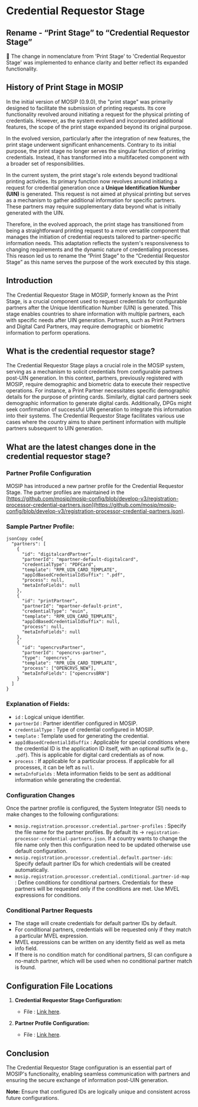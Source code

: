 # Credential Requestor Stage

## Rename - “Print Stage” to “Credential Requestor Stage”

📝 The change in nomenclature from 'Print Stage' to 'Credential Requestor Stage' was implemented to enhance clarity and better reflect its expanded functionality.

## History of Print Stage in MOSIP

In the initial version of MOSIP (0.9.0), the "print stage" was primarily designed to facilitate the submission of printing requests. Its core functionality revolved around initiating a request for the physical printing of credentials. However, as the system evolved and incorporated additional features, the scope of the print stage expanded beyond its original purpose.

In the evolved version, particularly after the integration of new features, the print stage underwent significant enhancements. Contrary to its initial purpose, the print stage no longer serves the singular function of printing credentials. Instead, it has transformed into a multifaceted component with a broader set of responsibilities.

In the current system, the print stage's role extends beyond traditional printing activities. Its primary function now revolves around initiating a request for credential generation once a **Unique Identification Number (UIN)** is generated. This request is not aimed at physical printing but serves as a mechanism to gather additional information for specific partners. These partners may require supplementary data beyond what is initially generated with the UIN.

Therefore, in the evolved approach, the print stage has transitioned from being a straightforward printing request to a more versatile component that manages the initiation of credential requests tailored to partner-specific information needs. This adaptation reflects the system's responsiveness to changing requirements and the dynamic nature of credentialing processes. This reason led us to rename the “Print Stage” to the “Credential Requestor Stage” as this name serves the purpose of the work executed by this stage.

## Introduction

The Credential Requestor Stage in MOSIP, formerly known as the Print Stage, is a crucial component used to request credentials for configurable partners after the Unique Identification Number (UIN) is generated. This stage enables countries to share information with multiple partners, each with specific needs after UIN generation. Partners, such as Print Partners and Digital Card Partners, may require demographic or biometric information to perform operations.

## What is the credential requestor stage?

The Credential Requestor Stage plays a crucial role in the MOSIP system, serving as a mechanism to solicit credentials from configurable partners post-UIN generation. In this context, partners, previously registered with MOSIP, require demographic and biometric data to execute their respective operations. For instance, a Print Partner necessitates specific demographic details for the purpose of printing cards. Similarly, digital card partners seek demographic information to generate digital cards. Additionally, DPGs might seek confirmation of successful UIN generation to integrate this information into their systems. The Credential Requestor Stage facilitates various use cases where the country aims to share pertinent information with multiple partners subsequent to UIN generation.

## What are the latest changes done in the credential requestor stage?

###  Partner Profile Configuration 

MOSIP has introduced a new partner profile for the Credential Requestor Stage. The partner profiles are maintained in the [https://github.com/mosip/mosip-config/blob/develop-v3/registration-processor-credential-partners.json](https://github.com/mosip/mosip-config/blob/develop-v3/registration-processor-credential-partners.json).

### Sample Partner Profile:

```
jsonCopy code{
  "partners": [
    {
      "id": "digitalcardPartner",
      "partnerId": "mpartner-default-digitalcard",
      "credentialType": "PDFCard",
      "template": "RPR_UIN_CARD_TEMPLATE",
      "appIdBasedCredentialIdSuffix": ".pdf",
      "process": null,
      "metaInfoFields": null
    },
    {
      "id": "printPartner",
      "partnerId": "mpartner-default-print",
      "credentialType": "euin",
      "template": "RPR_UIN_CARD_TEMPLATE",
      "appIdBasedCredentialIdSuffix": null,
      "process": null,
      "metaInfoFields": null
    },
    {
      "id": "opencrvsPartner",
	  "partnerId": "opencrvs-partner",
      "type": "opencrvs",
      "template": "RPR_UIN_CARD_TEMPLATE",
      "process": ["OPENCRVS_NEW"],
      "metaInfoFields": ["opencrvsBRN"]
    }
  ]
}
```

### Explanation of Fields:

* `id` : Logical unique identifier.
* `partnerId` : Partner identifier configured in MOSIP.
* `credentialType` : Type of credential configured in MOSIP.
* `template` : Template used for generating the credential.
* `appIdBasedCredentialIdSuffix` : Applicable for special conditions where the credential ID is the application ID itself, with an optional suffix (e.g., `.pdf`). This is 
    applicable for digital card credentials as of now.
* `process` : If applicable for a particular process. If applicable for all processes, it can be left as `null`.
* `metaInfoFields` : Meta information fields to be sent as additional information while generating the credential.
  
### Configuration Changes

Once the partner profile is configured, the System Integrator (SI) needs to make changes to the following configurations:

* `mosip.registration.processor.credential.partner-profiles` : Specify the file name for the partner profiles. By default its → `registration-processor-credential-partners.json`. If a country wants to change the file name only then this configuration need to be updated otherwise use default configuration.
*  `mosip.registration.processor.credential.default.partner-ids`: Specify default partner IDs for which credentials will be created automatically.
*  `mosip.registration.processor.credential.conditional.partner-id-map` : Define conditions for conditional partners. Credentials for these partners will be requested only if the conditions are met. Use MVEL expressions for conditions.

### Conditional Partner Requests

* The stage will create credentials for default partner IDs by default.
* For conditional partners, credentials will be requested only if they match a particular MVEL expression.
* MVEL expressions can be written on any identity field as well as meta info field.
* If there is no condition match for conditional partners, SI can configure a no-match partner, which will be used when no conditional partner match is found.

## Configuration File Locations

1. **Credential Requestor Stage Configuration:**
     * File : [Link here](https://github.com/mosip/mosip-config/blob/develop1-v3/registration-processor-default.properties#L479).
       
2. **Partner Profile Configuration:**
     * File : [Link here](https://github.com/mosip/mosip-config/blob/develop1-v3/registration-processor-credential-partners.json).
  
##  Conclusion
The Credential Requestor Stage configuration is an essential part of MOSIP's functionality, enabling seamless communication with partners and ensuring the secure exchange of information post-UIN generation.

**Note:** Ensure that configured IDs are logically unique and consistent across future configurations.
